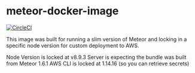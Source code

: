 # meteor-docker-image
[![CircleCI](https://circleci.com/gh/Lunafi/slim-meteord.svg?style=svg)](https://circleci.com/gh/Lunafi/slim-meteord)

This image was built for running a slim version of Meteor and locking in a specific node version for custom deployment to AWS. 

Node Version is locked at v8.9.3
Server is expecting the bundle was built from Meteor 1.6.1
AWS CLI is locked at 1.14.16 (so you can retrieve secrets)
